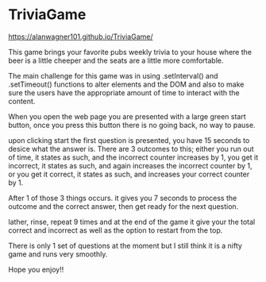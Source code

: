# TriviaGame

https://alanwagner101.github.io/TriviaGame/

This game brings your favorite pubs weekly trivia to your house where the beer is a little cheeper and the seats are a little more comfortable.

The main challenge for this game was in using .setInterval() and .setTimeout() functions to alter elements and the DOM and also to make sure the users have the appropriate amount of time to interact with the content.

When you open the web page you are presented with a large green start button, once you press this button there is no going back, no way to pause.

upon clicking start the first question is presented, 
you have 15 seconds to desice what the answer is.
There are 3 outcomes to this;
either you run out of time, it states as such, and the incorrect counter increases by 1,
you get it incorrect, it states as such, and again increases the incorrect counter by 1,
or you get it correct, it states as such, and increases your correct counter by 1.

After 1 of those 3 things occurs. it gives you 7 seconds to process the outcome and the correct answer, then get ready for the next question.

lather, rinse, repeat 9 times and at the end of the game it give your the total correct and incorrect as well as the option to restart from the top.

There is only 1 set of questions at the moment but I still think it is a nifty game and runs very smoothly.

Hope you enjoy!!
